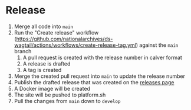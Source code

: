 # Release

1. Merge all code into `main`
1. Run the "Create release" workflow (https://github.com/nationalarchives/ds-wagtail/actions/workflows/create-release-tag.yml) against the `main` branch
   1. A pull request is created with the release number in calver format
   1. A release is drafted
   1. A tag is created
1. Merge the created pull request into `main` to update the release number
1. Publish the drafted release that was created on the [releases page](https://github.com/nationalarchives/ds-wagtail/releases)
1. A Docker image will be created
1. The site will be pushed to platform.sh
1. Pull the changes from `main` down to `develop`
